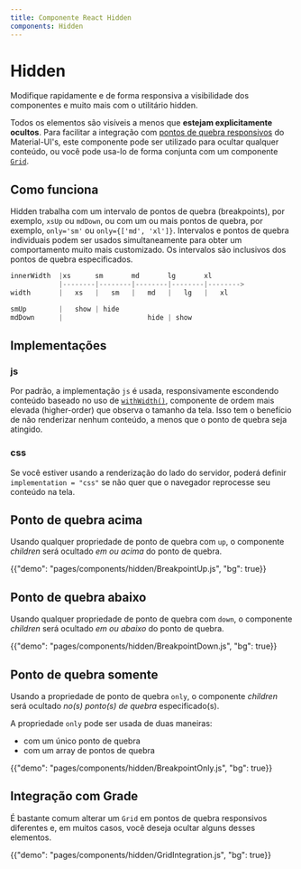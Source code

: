 ```yaml
---
title: Componente React Hidden
components: Hidden
---
```


# Hidden

<p class="description">Modifique rapidamente e de forma responsiva a visibilidade dos componentes e muito mais com o utilitário hidden.</p>

Todos os elementos são visíveis a menos que **estejam explicitamente ocultos**. Para facilitar a integração com [pontos de quebra responsivos](/customization/breakpoints/) do Material-UI's, este componente pode ser utilizado para ocultar qualquer conteúdo, ou você pode usa-lo de forma conjunta com um componente [`Grid`](/components/grid/).

## Como funciona

Hidden trabalha com um intervalo de pontos de quebra (breakpoints), por exemplo, `xsUp` ou `mdDown`, ou com um ou mais pontos de quebra, por exemplo, `only='sm'` ou `only={['md', 'xl']}`. Intervalos e pontos de quebra individuais podem ser usados simultaneamente para obter um comportamento muito mais customizado. Os intervalos são inclusivos dos pontos de quebra especificados.

```js
innerWidth  |xs      sm       md       lg       xl
            |--------|--------|--------|--------|-------->
width       |   xs   |   sm   |   md   |   lg   |   xl

smUp        |   show | hide
mdDown      |                     hide | show

```

## Implementações

### js

Por padrão, a implementação `js` é usada, responsivamente escondendo conteúdo baseado no uso de [`withWidth()`](/customization/breakpoints/#withwidth), componente de ordem mais elevada (higher-order) que observa o tamanho da tela. Isso tem o benefício de não renderizar nenhum conteúdo, a menos que o ponto de quebra seja atingido.

### css

Se você estiver usando a renderização do lado do servidor, poderá definir `implementation = "css"` se não quer que o navegador reprocesse seu conteúdo na tela.

## Ponto de quebra acima

Usando qualquer propriedade de ponto de quebra com `up`, o componente *children* será ocultado *em ou acima* do ponto de quebra.

{{"demo": "pages/components/hidden/BreakpointUp.js", "bg": true}}

## Ponto de quebra abaixo

Usando qualquer propriedade de ponto de quebra com `down`, o componente *children* será ocultado *em ou abaixo* do ponto de quebra.

{{"demo": "pages/components/hidden/BreakpointDown.js", "bg": true}}

## Ponto de quebra somente

Usando a propriedade de ponto de quebra `only`, o componente *children* será ocultado *no(s) ponto(s) de quebra* especificado(s).

A propriedade `only` pode ser usada de duas maneiras:

- com um único ponto de quebra
- com um array de pontos de quebra

{{"demo": "pages/components/hidden/BreakpointOnly.js", "bg": true}}

## Integração com Grade

É bastante comum alterar um `Grid` em pontos de quebra responsivos diferentes e, em muitos casos, você deseja ocultar alguns desses elementos.

{{"demo": "pages/components/hidden/GridIntegration.js", "bg": true}}